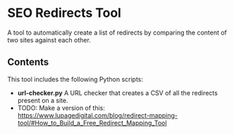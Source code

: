 # SEO Redirects Tool
A tool to automatically create a list of redirects by comparing the content of two sites against each other.

## Contents
This tool includes the following Python scripts:
- **url-checker.py** A URL checker that creates a CSV of all the redirects present on a site.
- TODO: Make a version of this: https://www.lupagedigital.com/blog/redirect-mapping-tool/#How_to_Build_a_Free_Redirect_Mapping_Tool